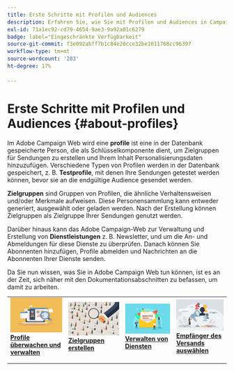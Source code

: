 ```yaml
---
title: Erste Schritte mit Profilen und Audiences
description: Erfahren Sie, wie Sie mit Profilen und Audiences in Campaign Web arbeiten.
exl-id: 71a1ec92-cd79-4654-9ae3-9a92a01c6279
badge: label="Eingeschränkte Verfügbarkeit"
source-git-commit: f3e092abff7b1c84e20cce32be1011768cc96397
workflow-type: tm+mt
source-wordcount: '203'
ht-degree: 17%

---
```


# Erste Schritte mit Profilen und Audiences {#about-profiles}

Im Adobe Campaign Web wird eine **profile** ist eine in der Datenbank gespeicherte Person, die als Schlüsselkomponente dient, um Zielgruppen für Sendungen zu erstellen und Ihrem Inhalt Personalisierungsdaten hinzuzufügen. Verschiedene Typen von Profilen werden in der Datenbank gespeichert, z. B. **Testprofile**, mit denen Ihre Sendungen getestet werden können, bevor sie an die endgültige Audience gesendet werden.

**Zielgruppen** sind Gruppen von Profilen, die ähnliche Verhaltensweisen und/oder Merkmale aufweisen. Diese Personensammlung kann entweder generiert, ausgewählt oder geladen werden.  Nach der Erstellung können Zielgruppen als Zielgruppe Ihrer Sendungen genutzt werden.

Darüber hinaus kann das Adobe Campaign-Web zur Verwaltung und Erstellung von **Dienstleistungen** z. B. Newsletter, und um die An- und Abmeldungen für diese Dienste zu überprüfen. Danach können Sie Abonnenten hinzufügen, Profile abmelden und Nachrichten an die Abonnenten Ihrer Dienste senden.

Da Sie nun wissen, was Sie in Adobe Campaign Web tun können, ist es an der Zeit, sich näher mit den Dokumentationsabschnitten zu befassen, um damit zu arbeiten.

<table style="table-layout:fixed"><tr style="border: 0;">
<td>
<a href="about-recipients.md">
<img src="../assets/do-not-localize/profiles-audiences-profile.png">
</a>
<div>
<a href="about-recipients.md"><strong>Profile überwachen und verwalten</strong></a>
</div>
<p>
</td>
<td>
<a href="create-audience.md">
<img alt="Lead" src="../assets/do-not-localize/profiles-audiences-audience.png">
</a>
<div><a href="create-audience.md"><strong>Zielgruppen erstellen</strong>
</div>
<p>
</td>
<td>
<a href="manage-services.md">
<img alt="Gelegentlich" src="../assets/do-not-localize/profiles-audiences-service.png">
</a>
<div>
<a href="manage-services.md"><strong>Verwalten von Diensten</strong></a>
</div>
<p></td>
<td>
<a href="add-audience.md">
<img alt="Gelegentlich" src="../assets/do-not-localize/profiles-audiences-deliveries.png">
</a>
<div>
<a href="add-audience.md"><strong>Empfänger des Versands auswählen</strong></a>
</div>
<p></td>
</tr></table>
